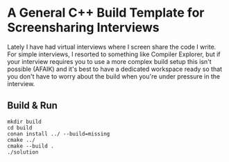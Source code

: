 # A General C++ Build Template for Screensharing Interviews

Lately I have had virtual interviews where I screen share the code I write. For simple interviews, I resorted to something like Compiler Explorer, but if your interview requires you to use a more complex build setup this isn't possible (AFAIK) and it's best to have a dedicated workspace ready so that you don't have to worry about the build when you're under pressure in the interview.

## Build & Run

```[bash]
mkdir build
cd build
conan install ../ --build=missing
cmake ../
cmake --build .
./solution
```

